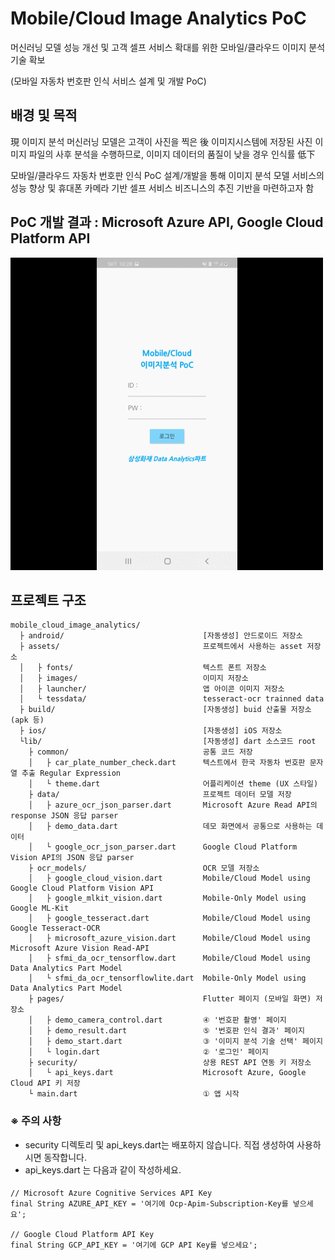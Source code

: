 # Mobile/Cloud Image Analytics PoC
머신러닝 모델 성능 개선 및 고객 셀프 서비스 확대를 위한 모바일/클라우드 이미지 분석 기술 확보

(모바일 자동차 번호판 인식 서비스 설계 및 개발 PoC)

## 배경 및 목적

現 이미지 분석 머신러닝 모델은 고객이 사진을 찍은 後 이미지시스템에 저장된 사진 이미지 파일의
사후 분석을 수행하므로, 이미지 데이터의 품질이 낮을 경우 인식률 低下

모바일/클라우드 자동차 번호판 인식 PoC 설계/개발을 통해 이미지 분석 모델 서비스의 성능 향상 및 휴대폰 카메라 기반 셀프 서비스 비즈니스의 추진 기반을 마련하고자 함


## PoC 개발 결과 : Microsoft Azure API, Google Cloud Platform API

![Demo](./assets/images/MobileCloudImageAnalyticsPoC_DEMO_Azure_GCP.gif)

## 프로젝트 구조

    mobile_cloud_image_analytics/
      ├ android/                               [자동생성] 안드로이드 저장소
      ├ assets/                                프로젝트에서 사용하는 asset 저장소
      │   ├ fonts/                             텍스트 폰트 저장소
      │   ├ images/                            이미지 저장소
      │   ├ launcher/                          앱 아이콘 이미지 저장소
      │   └ tessdata/                          tesseract-ocr trainned data
      ├ build/                                 [자동생성] buid 산출물 저장소 (apk 등)
      ├ ios/                                   [자동생성] iOS 저장소
      └lib/                                    [자동생성] dart 소스코드 root
        ├ common/                              공통 코드 저장
        │   ├ car_plate_number_check.dart      텍스트에서 한국 자동차 번호판 문자열 추출 Regular Expression
        │   └ theme.dart                       어플리케이션 theme (UX 스타일)
        ├ data/                                프로젝트 데이터 모델 저장
        │   ├ azure_ocr_json_parser.dart       Microsoft Azure Read API의 response JSON 응답 parser
        │   ├ demo_data.dart                   데모 화면에서 공통으로 사용하는 데이터
        │   └ google_ocr_json_parser.dart      Google Cloud Platform Vision API의 JSON 응답 parser
        ├ ocr_models/                          OCR 모델 저장소
        │   ├ google_cloud_vision.dart         Mobile/Cloud Model using Google Cloud Platform Vision API
        │   ├ google_mlkit_vision.dart         Mobile-Only Model using Google ML-Kit
        │   ├ google_tesseract.dart            Mobile/Cloud Model using Google Tesseract-OCR
        │   ├ microsoft_azure_vision.dart      Mobile/Cloud Model using Microsoft Azure Vision Read-API
        │   ├ sfmi_da_ocr_tensorflow.dart      Mobile/Cloud Model using Data Analytics Part Model
        │   └ sfmi_da_ocr_tensorflowlite.dart  Mobile-Only Model using Data Analytics Part Model
        ├ pages/                               Flutter 페이지 (모바일 화면) 저장소
        │   ├ demo_camera_control.dart         ④ '번호판 촬영' 페이지
        │   ├ demo_result.dart                 ⑤ '번호판 인식 결과' 페이지
        │   ├ demo_start.dart                  ③ '이미지 분석 기술 선택' 페이지
        │   └ login.dart                       ② '로그인' 페이지
        ├ security/                            상용 REST API 연동 키 저장소
        │   └ api_keys.dart                    Microsoft Azure, Google Cloud API 키 저장
        └ main.dart                            ① 앱 시작

### ※ 주의 사항
 - security 디렉토리 및 api_keys.dart는 배포하지 않습니다. 직접 생성하여 사용하시면 동작합니다.
 - api_keys.dart 는 다음과 같이 작성하세요.
####

    // Microsoft Azure Cognitive Services API Key
    final String AZURE_API_KEY = '여기에 Ocp-Apim-Subscription-Key를 넣으세요';

    // Google Cloud Platform API Key
    final String GCP_API_KEY = '여기에 GCP API Key를 넣으세요';

